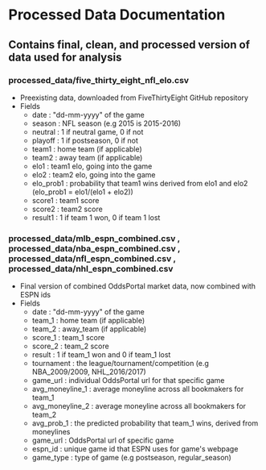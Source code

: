 # Processed Data Documentation

## Contains final, clean, and processed version of data used for analysis

### processed_data/five_thirty_eight_nfl_elo.csv
- Preexisting data, downloaded from FiveThirtyEight GitHub repository
- Fields
    - date : "dd-mm-yyyy" of the game
    - season : NFL season (e.g 2015 is 2015-2016)
    - neutral : 1 if neutral game, 0 if not
    - playoff : 1 if postseason, 0 if not
    - team1 : home team (if applicable)
    - team2 : away team (if applicable)
    - elo1 : team1 elo, going into the game
    - elo2 : team2 elo, going into the game
    - elo_prob1 : probability that team1 wins derived from elo1 and elo2 (elo_prob1 = elo1/(elo1 + elo2))
    - score1 : team1 score
    - score2 : team2 score
    - result1 : 1 if team 1 won, 0 if team 1 lost

### processed_data/mlb_espn_combined.csv   ,   processed_data/nba_espn_combined.csv   ,   processed_data/nfl_espn_combined.csv   ,   processed_data/nhl_espn_combined.csv
- Final version of combined OddsPortal market data, now combined with ESPN ids
- Fields
    - date : "dd-mm-yyyy" of the game
    - team_1 : home team (if applicable)
    - team_2 : away_team (if applicable)
    - score_1 : team_1 score
    - score_2 : team_2 score
    - result : 1 if team_1 won and 0 if team_1 lost
    - tournament : the league/tournament/competition (e.g NBA_2009/2009, NHL_2016/2017) 
    - game_url : individual OddsPortal url for that specific game
    - avg_moneyline_1 : average moneyline across all bookmakers for team_1
    - avg_moneyline_2 : average moneyline across all bookmakers for team_2
    - avg_prob_1 : the predicted probability that team_1 wins, derived from moneylines
    - game_url : OddsPortal url of specific game
    - espn_id : unique game id that ESPN uses for game's webpage
    - game_type : type of game (e.g postseason, regular_season)